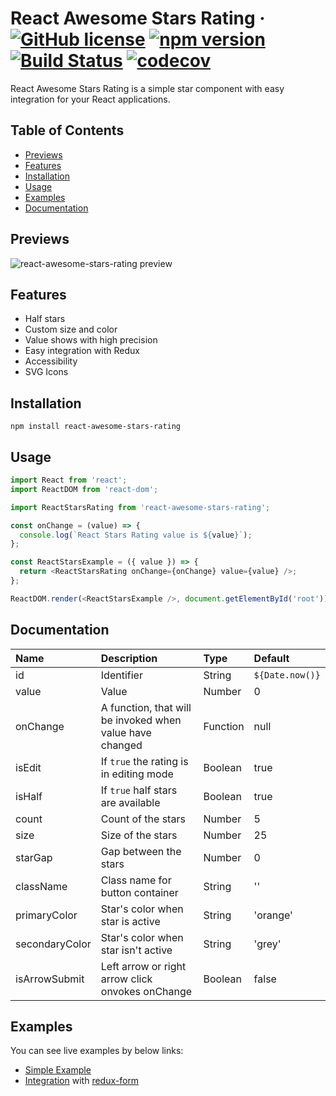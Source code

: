 # React Awesome Stars Rating &middot; [![GitHub license](https://img.shields.io/badge/license-MIT-blue.svg)](https://github.com/fedoryakubovich/react-awesome-stars-rating/blob/master/LICENSE) [![npm version](https://img.shields.io/npm/v/react-awesome-stars-rating.svg?style=flat)](https://www.npmjs.com/package/react-awesome-stars-rating) [![Build Status](https://www.travis-ci.com/fedoryakubovich/react-awesome-stars-rating.svg?branch=master)](https://www.travis-ci.com/) [![codecov](https://codecov.io/gh/fedoryakubovich/react-awesome-stars-rating/branch/main/graph/badge.svg?token=JPQCSB8NTN)](https://codecov.io/gh/fedoryakubovich/react-awesome-stars-rating)

React Awesome Stars Rating is a simple star component with easy integration for your React applications.

## Table of Contents

- [Previews](#previews)
- [Features](#features)
- [Installation](#installation)
- [Usage](#usage)
- [Examples](#examples)
- [Documentation](#documentation)

## Previews

![react-awesome-stars-rating preview](https://github.com/fedoryakubovich/react-awesome-stars-rating/blob/master/images/gifs/react-awesome-stars-rating.gif)

## Features

- Half stars
- Custom size and color
- Value shows with high precision
- Easy integration with Redux
- Accessibility
- SVG Icons

## Installation

`npm install react-awesome-stars-rating`

## Usage

```javascript
import React from 'react';
import ReactDOM from 'react-dom';

import ReactStarsRating from 'react-awesome-stars-rating';

const onChange = (value) => {
  console.log(`React Stars Rating value is ${value}`);
};

const ReactStarsExample = ({ value }) => {
  return <ReactStarsRating onChange={onChange} value={value} />;
};

ReactDOM.render(<ReactStarsExample />, document.getElementById('root'));
```

## Documentation

| Name           | Description                                              | Type     | Default         |
| :------------- | :------------------------------------------------------- | :------- | :-------------- |
| id             | Identifier                                               | String   | `${Date.now()}` |
| value          | Value                                                    | Number   | 0               |
| onChange       | A function, that will be invoked when value have changed | Function | null            |
| isEdit         | If `true` the rating is in editing mode                  | Boolean  | true            |
| isHalf         | If `true` half stars are available                       | Boolean  | true            |
| count          | Count of the stars                                       | Number   | 5               |
| size           | Size of the stars                                        | Number   | 25              |
| starGap        | Gap between the stars                                    | Number   | 0               |
| className      | Class name for button container                          | String   | ''              |
| primaryColor   | Star's color when star is active                         | String   | 'orange'        |
| secondaryColor | Star's color when star isn't active                      | String   | 'grey'          |
| isArrowSubmit  | Left arrow or right arrow click onvokes onChange         | Boolean  | false           |

## Examples

You can see live examples by below links:

- [Simple Example](https://repl.it/@fedoryakubovich/React-Awesome-Stars-Rating-Simple-Example)
- [Integration](https://repl.it/@fedoryakubovich/React-Awesome-Stars-Rating-Redux-Form-Example) with [redux-form](https://github.com/erikras/redux-form)
